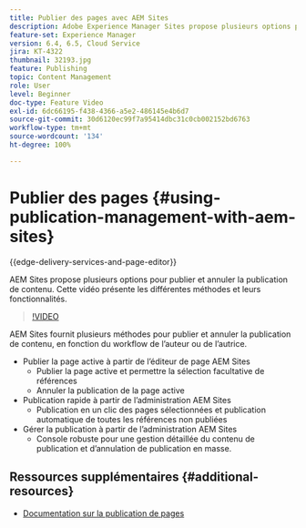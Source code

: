 ```yaml
---
title: Publier des pages avec AEM Sites
description: Adobe Experience Manager Sites propose plusieurs options pour publier et annuler la publication de contenu. Cette vidéo présente les différentes méthodes et leurs fonctionnalités.
feature-set: Experience Manager
version: 6.4, 6.5, Cloud Service
jira: KT-4322
thumbnail: 32193.jpg
feature: Publishing
topic: Content Management
role: User
level: Beginner
doc-type: Feature Video
exl-id: 6dc66195-f438-4366-a5e2-486145e4b6d7
source-git-commit: 30d6120ec99f7a95414dbc31c0cb002152bd6763
workflow-type: tm+mt
source-wordcount: '134'
ht-degree: 100%

---
```


# Publier des pages {#using-publication-management-with-aem-sites}

{{edge-delivery-services-and-page-editor}}

AEM Sites propose plusieurs options pour publier et annuler la publication de contenu. Cette vidéo présente les différentes méthodes et leurs fonctionnalités.

>[!VIDEO](https://video.tv.adobe.com/v/32193?quality=12&learn=on)

AEM Sites fournit plusieurs méthodes pour publier et annuler la publication de contenu, en fonction du workflow de l’auteur ou de l’autrice.

* Publier la page active à partir de l’éditeur de page AEM Sites
   * Publier la page active et permettre la sélection facultative de références
   * Annuler la publication de la page active
* Publication rapide à partir de l’administration AEM Sites
   * Publication en un clic des pages sélectionnées et publication automatique de toutes les références non publiées
* Gérer la publication à partir de l’administration AEM Sites
   * Console robuste pour une gestion détaillée du contenu de publication et d’annulation de publication en masse.

## Ressources supplémentaires {#additional-resources}

* [Documentation sur la publication de pages](https://experienceleague.adobe.com/docs/experience-manager-65/authoring/authoring/publishing-pages.html?lang=fr)

